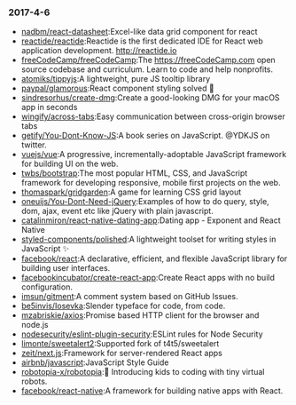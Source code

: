 ### 2017-4-6 
* [nadbm/react-datasheet](https://github.com//nadbm/react-datasheet):Excel-like data grid component for react 
* [reactide/reactide](https://github.com//reactide/reactide):Reactide is the first dedicated IDE for React web application development. http://reactide.io 
* [freeCodeCamp/freeCodeCamp](https://github.com//freeCodeCamp/freeCodeCamp):The https://freeCodeCamp.com open source codebase and curriculum. Learn to code and help nonprofits. 
* [atomiks/tippyjs](https://github.com//atomiks/tippyjs):A lightweight, pure JS tooltip library 
* [paypal/glamorous](https://github.com//paypal/glamorous):React component styling solved 💄 
* [sindresorhus/create-dmg](https://github.com//sindresorhus/create-dmg):Create a good-looking DMG for your macOS app in seconds 
* [wingify/across-tabs](https://github.com//wingify/across-tabs):Easy communication between cross-origin browser tabs 
* [getify/You-Dont-Know-JS](https://github.com//getify/You-Dont-Know-JS):A book series on JavaScript. @YDKJS on twitter. 
* [vuejs/vue](https://github.com//vuejs/vue):A progressive, incrementally-adoptable JavaScript framework for building UI on the web. 
* [twbs/bootstrap](https://github.com//twbs/bootstrap):The most popular HTML, CSS, and JavaScript framework for developing responsive, mobile first projects on the web. 
* [thomaspark/gridgarden](https://github.com//thomaspark/gridgarden):A game for learning CSS grid layout 
* [oneuijs/You-Dont-Need-jQuery](https://github.com//oneuijs/You-Dont-Need-jQuery):Examples of how to do query, style, dom, ajax, event etc like jQuery with plain javascript. 
* [catalinmiron/react-native-dating-app](https://github.com//catalinmiron/react-native-dating-app):Dating app - Exponent and React Native 
* [styled-components/polished](https://github.com//styled-components/polished):A lightweight toolset for writing styles in JavaScript ✨ 
* [facebook/react](https://github.com//facebook/react):A declarative, efficient, and flexible JavaScript library for building user interfaces. 
* [facebookincubator/create-react-app](https://github.com//facebookincubator/create-react-app):Create React apps with no build configuration. 
* [imsun/gitment](https://github.com//imsun/gitment):A comment system based on GitHub Issues. 
* [be5invis/Iosevka](https://github.com//be5invis/Iosevka):Slender typeface for code, from code. 
* [mzabriskie/axios](https://github.com//mzabriskie/axios):Promise based HTTP client for the browser and node.js 
* [nodesecurity/eslint-plugin-security](https://github.com//nodesecurity/eslint-plugin-security):ESLint rules for Node Security 
* [limonte/sweetalert2](https://github.com//limonte/sweetalert2):Supported fork of t4t5/sweetalert 
* [zeit/next.js](https://github.com//zeit/next.js):Framework for server-rendered React apps 
* [airbnb/javascript](https://github.com//airbnb/javascript):JavaScript Style Guide 
* [robotopia-x/robotopia](https://github.com//robotopia-x/robotopia):🤖 Introducing kids to coding with tiny virtual robots. 
* [facebook/react-native](https://github.com//facebook/react-native):A framework for building native apps with React. 
